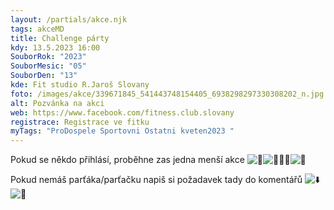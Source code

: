 ```yaml
---
layout: /partials/akce.njk
tags: akceMD
title: Challenge párty
kdy: 13.5.2023 16:00
SouborRok: "2023"
SouborMesic: "05"
SouborDen: "13"
kde: Fit studio R.Jaroš Slovany
foto: /images/akce/339671845_541443748154405_6938298297330308202_n.jpg
alt: Pozvánka na akci
web: https://www.facebook.com/fitness.club.slovany
registrace: Registrace ve fitku
myTags: "ProDospele Sportovni Ostatni kveten2023 "
---
```

<!--StartFragment-->

Pokud se někdo přihlásí, proběhne zas jedna menší akce ![🙂](https://static.xx.fbcdn.net/images/emoji.php/v9/t4c/1/16/1f642.png)![🤸🏻‍♀️](https://static.xx.fbcdn.net/images/emoji.php/v9/t5f/1/16/1f938_1f3fb_200d_2640.png)![🍾](https://static.xx.fbcdn.net/images/emoji.php/v9/t19/1/16/1f37e.png)

Pokud nemáš parťáka/parťačku napiš si požadavek tady do komentářů ![⬇️](https://static.xx.fbcdn.net/images/emoji.php/v9/t20/1/16/2b07.png)![💪](https://static.xx.fbcdn.net/images/emoji.php/v9/t6c/1/16/1f4aa.png)

<!--EndFragment-->